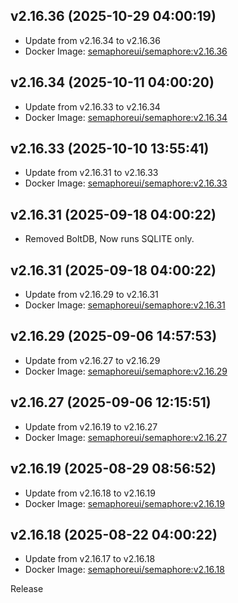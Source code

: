 ## v2.16.36 (2025-10-29 04:00:19)
- Update from v2.16.34 to v2.16.36
- Docker Image: [semaphoreui/semaphore:v2.16.36](https://hub.docker.com/r/semaphoreui/semaphore/tags)

## v2.16.34 (2025-10-11 04:00:20)
- Update from v2.16.33 to v2.16.34
- Docker Image: [semaphoreui/semaphore:v2.16.34](https://hub.docker.com/r/semaphoreui/semaphore/tags)

## v2.16.33 (2025-10-10 13:55:41)
- Update from v2.16.31 to v2.16.33
- Docker Image: [semaphoreui/semaphore:v2.16.33](https://hub.docker.com/r/semaphoreui/semaphore/tags)

## v2.16.31 (2025-09-18 04:00:22)
- Removed BoltDB, Now runs SQLITE only.
## v2.16.31 (2025-09-18 04:00:22)
- Update from v2.16.29 to v2.16.31
- Docker Image: [semaphoreui/semaphore:v2.16.31](https://hub.docker.com/r/semaphoreui/semaphore/tags)

## v2.16.29 (2025-09-06 14:57:53)
- Update from v2.16.27 to v2.16.29
- Docker Image: [semaphoreui/semaphore:v2.16.29](https://hub.docker.com/r/semaphoreui/semaphore/tags)

## v2.16.27 (2025-09-06 12:15:51)
- Update from v2.16.19 to v2.16.27
- Docker Image: [semaphoreui/semaphore:v2.16.27](https://hub.docker.com/r/semaphoreui/semaphore/tags)

## v2.16.19 (2025-08-29 08:56:52)
- Update from v2.16.18 to v2.16.19
- Docker Image: [semaphoreui/semaphore:v2.16.19](https://hub.docker.com/r/semaphoreui/semaphore/tags)

## v2.16.18 (2025-08-22 04:00:22)
- Update from v2.16.17 to v2.16.18
- Docker Image: [semaphoreui/semaphore:v2.16.18](https://hub.docker.com/r/semaphoreui/semaphore/tags)

Release
